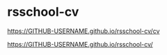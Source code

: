 # rsschool-cv
https://GITHUB-USERNAME.github.io/rsschool-cv/cv

https://GITHUB-USERNAME.github.io/rsschool-cv/